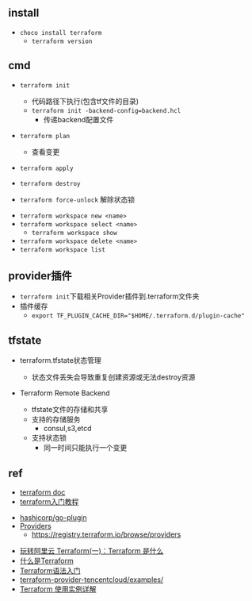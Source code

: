 
## install
+ `choco install terraform`
    + `terraform version`


## cmd

+ `terraform init`
    + 代码路径下执行(包含tf文件的目录)
    + `terraform init -backend-config=backend.hcl`
        + 传递backend配置文件

+ `terraform plan`
    + 查看变更

+ `terraform apply`

+ `terraform destroy`

+ `terraform force-unlock` 解除状态锁

<!-- workspace -->
+ `terraform workspace new <name>`
+ `terraform workspace select <name>`
    + `terraform workspace show`
+ `terraform workspace delete <name>`
+ `terraform workspace list`

## provider插件
+ `terraform init`下载相关Provider插件到.terraform文件夹
+ 插件缓存
    + `export TF_PLUGIN_CACHE_DIR="$HOME/.terraform.d/plugin-cache"`


## tfstate

+ terraform.tfstate状态管理
    + 状态文件丢失会导致重复创建资源或无法destroy资源

+ Terraform Remote Backend
    + tfstate文件的存储和共享
    + 支持的存储服务
        + consul,s3,etcd
    + 支持状态锁
        + 同一时间只能执行一个变更

## ref

+ [terraform doc](https://www.terraform.io/docs/index.html)
+ [terraform入门教程](https://lonegunmanb.github.io/introduction-terraform/)
<!-- details -->
+ [hashicorp/go-plugin](https://github.com/hashicorp/go-plugin)
+ [Providers](https://www.terraform.io/docs/language/providers/index.html)
    + https://registry.terraform.io/browse/providers

<!-- others -->
+ [玩转阿里云 Terraform(一)：Terraform 是什么](https://zhuanlan.zhihu.com/p/87364149)
+ [什么是Terraform](https://www.alibabacloud.com/help/zh/doc-detail/91285.htm)
+ [Terraform语法入门](https://cloud.tencent.com/developer/article/1600047)
+ [terraform-provider-tencentcloud/examples/](https://github.com/hashicorp/terraform-provider-tencentcloud/tree/master/examples)
+ [Terraform 使用实例详解](https://www.linuxidc.com/Linux/2018-01/150452.htm)
